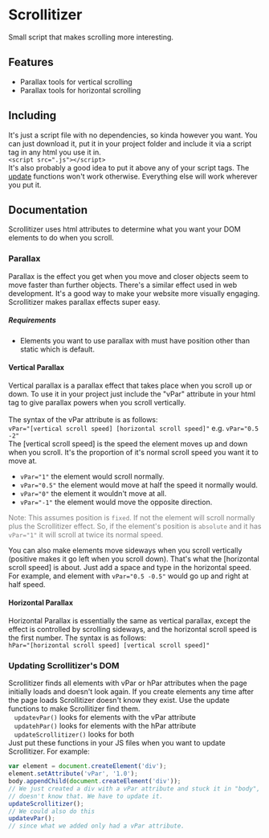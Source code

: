 # Scrollitizer
Small script that makes scrolling more interesting.

## Features
- Parallax tools for vertical scrolling
- Parallax tools for horizontal scrolling

## Including
It's just a script file with no dependencies, so kinda however you want. You can just download it, put it in your project folder and include it via a script tag in any html you use it in.<br/>
`<script src=".js"></script>`
<br/>
It's also probably a good idea to put it above any of your script tags. The [update](#updating-scrollitizers-dom) functions won't work otherwise. Everything else will work wherever you put it.

## Documentation
Scrollitizer uses html attributes to determine what you want your DOM elements to do when you scroll.
### Parallax
Parallax is the effect you get when you move and closer objects seem to move faster than further objects. There's a similar effect used in web development. It's a good way to make your website more visually engaging. Scrollitizer makes parallax effects super easy.

##### Requirements
* Elements you want to use parallax with must have position other than static which is default.

#### Vertical Parallax
Vertical parallax is a parallax effect that takes place when you scroll up or down. To use it in your project just include the "vPar" attribute in your html tag to give parallax powers when you scroll vertically. <br/><br/>
The syntax of the vPar attribute is as follows: <br/>
`vPar="[vertical scroll speed] [horizontal scroll speed]"` e.g. `vPar="0.5 -2"`<br/>
The [vertical scroll speed] is the speed the element moves up and down when you scroll.
It's the proportion of it's normal scroll speed you want it to move at.
- `vPar="1"` the element would scroll normally.
- `vPar="0.5"` the element would move at half the speed it normally would.
- `vPar="0"` the element it wouldn't move at all.
- `vPar="-1"` the element would move the opposite direction.

<span style="color: grey;"> Note: This assumes position is `fixed`. If not the element will scroll normally plus the Scrollitizer effect. So, if the element's position is `absolute` and it has `vPar="1"` it will scroll at twice its normal speed.</span>

You can also make elements move sideways when you scroll vertically (positive makes it go left when you scroll down). That's what the [horizontal scroll speed] is about. Just add a space and type in the horizontal speed. For example, and element with `vPar="0.5 -0.5"` would go up and right at half speed.
#### Horizontal Parallax
Horizontal Parallax is essentially the same as vertical parallax, except the effect is controlled by scrolling sideways, and the horizontal scroll speed is the first number.
The syntax is as follows:<br/>
`hPar="[horizontal scroll speed] [vertical scroll speed]"`

### Updating Scrollitizer's DOM
Scrollitizer finds all elements with vPar or hPar attributes when the page initially loads and doesn't look again. If you create elements any time after the page loads Scrollitizer doesn't know they exist. Use the update functions to make Scrollitizer find them.<br/>
&nbsp;&nbsp; `updatevPar()` looks for elements with the vPar attribute<br/>
&nbsp;&nbsp; `updatehPar()` looks for elements with the hPar attribute<br/>
&nbsp;&nbsp; `updateScrollitizer()` looks for both<br/>
Just put these functions in your JS files when you want to update Scrollitizer.
For example:<br/>
```js
var element = document.createElement('div');
element.setAttribute('vPar', '1.0');
body.appendChild(document.createElement('div'));
// We just created a div with a vPar attribute and stuck it in "body", but Scrollitizer
// doesn't know that. We have to update it.
updateScrollitizer();
// We could also do this
updatevPar();
// since what we added only had a vPar attribute.
```
